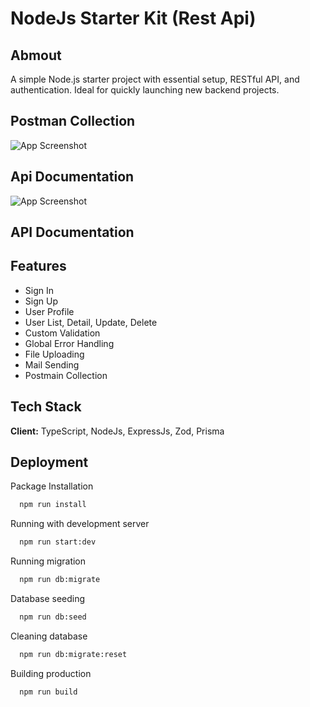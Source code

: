 
# NodeJs Starter Kit (Rest Api)

## Abmout 

A simple Node.js starter project with essential setup, RESTful API, and authentication. Ideal for quickly launching new backend projects.

## Postman Collection

![App Screenshot](https://github.com/aungpaingsoe-dev/nodejs-starterkit-restapi/blob/main/docs/postman.png?raw=true)

## Api Documentation

![App Screenshot](https://github.com/aungpaingsoe-dev/nodejs-starterkit-restapi/blob/main/docs/apidocs.png?raw=true)

## API Documentation

## Features

- Sign In
- Sign Up 
- User Profile 
- User List, Detail, Update, Delete
- Custom Validation
- Global Error Handling
- File Uploading
- Mail Sending
- Postmain Collection 

## Tech Stack

**Client:** TypeScript, NodeJs, ExpressJs, Zod, Prisma 

## Deployment

Package Installation

```bash
  npm run install
```

Running with development server

```bash
  npm run start:dev
```

Running migration 

```bash
  npm run db:migrate
```

Database seeding 

```bash
  npm run db:seed
```

Cleaning database

```bash
  npm run db:migrate:reset
```

Building production

```bash
  npm run build
```


